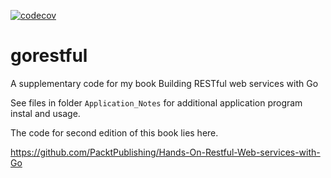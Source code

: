 [![codecov](https://codecov.io/gh/narenaryan/gorestful/branch/master/graph/badge.svg)](https://codecov.io/gh/narenaryan/gorestful)

# gorestful
A supplementary code for my book Building RESTful web services with Go

See files in folder `Application_Notes` for additional application program instal and usage.

The code for second edition of this book lies here.

https://github.com/PacktPublishing/Hands-On-Restful-Web-services-with-Go
